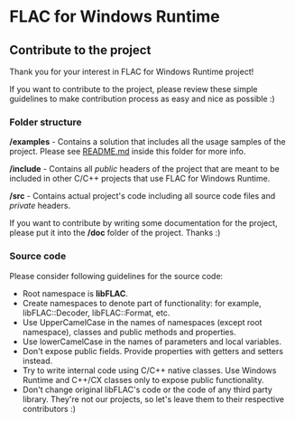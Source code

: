 # FLAC for Windows Runtime

## Contribute to the project

Thank you for your interest in FLAC for Windows Runtime project!

If you want to contribute to the project, please review these simple guidelines to make contribution process as easy and nice as possible :)

### Folder structure

**/examples** - Contains a solution that includes all the usage samples of the project. Please see [README.md](./examples/README.md) inside this folder for more info.

**/include** - Contains all _public_ headers of the project that are meant to be included in other C/C++ projects that use FLAC for Windows Runtime.

**/src** - Contains actual project's code including all source code files and _private_ headers.

If you want to contribute by writing some documentation for the project, please put it into the **/doc** folder of the project. Thanks :)

### Source code

Please consider following guidelines for the source code:

* Root namespace is **libFLAC**.
* Create namespaces to denote part of functionality: for example, libFLAC::Decoder, libFLAC::Format, etc.
* Use UpperCamelCase in the names of namespaces (except root namespace), classes and public methods and properties.
* Use lowerCamelCase in the names of parameters and local variables.
* Don't expose public fields. Provide properties with getters and setters instead.
* Try to write internal code using C/C++ native classes. Use Windows Runtime and C++/CX classes only to expose public functionality.
* Don't change original libFLAC's code or the code of any third party library. They're not our projects, so let's leave them to their respective contributors :)
